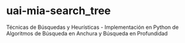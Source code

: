 # uai-mia-search_tree
Técnicas de Búsquedas y Heurísticas - Implementación en Python de Algoritmos de Búsqueda en Anchura y Búsqueda en Profundidad
